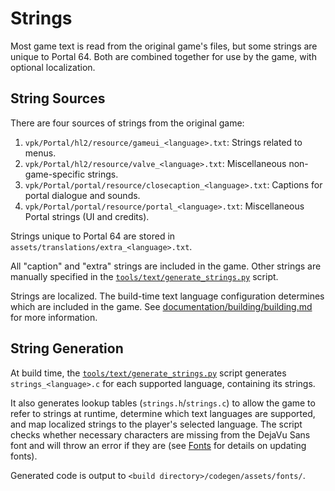# Strings

Most game text is read from the original game's files, but some strings are
unique to Portal 64. Both are combined together for use by the game, with
optional localization.

## String Sources

There are four sources of strings from the original game:

1. `vpk/Portal/hl2/resource/gameui_<language>.txt`: Strings related to menus.
2. `vpk/Portal/hl2/resource/valve_<language>.txt`: Miscellaneous non-game-specific strings.
3. `vpk/Portal/portal/resource/closecaption_<language>.txt`: Captions for portal dialogue and sounds.
4. `vpk/Portal/portal/resource/portal_<language>.txt`: Miscellaneous Portal strings (UI and credits).

Strings unique to Portal 64 are stored in `assets/translations/extra_<language>.txt`.

All "caption" and "extra" strings are included in the game. Other strings are
manually specified in the
[`tools/text/generate_strings.py`](../../tools/text/generate_strings.py) script.

Strings are localized. The build-time text language configuration determines
which are included in the game. See
[documentation/building/building.md](../building/building.md#optional-settings)
for more information.

## String Generation

At build time, the
[`tools/text/generate_strings.py`](../../tools/text/generate_strings.py) script
generates `strings_<language>.c` for each supported language, containing its strings.

It also generates lookup tables (`strings.h`/`strings.c`) to allow the game to
refer to strings at runtime, determine which text languages are supported, and
map localized strings to the player's selected language. The script checks
whether necessary characters are missing from the DejaVu Sans font and will
throw an error if they are (see [Fonts](./fonts.md) for details on updating
fonts).

Generated code is output to `<build directory>/codegen/assets/fonts/`.
